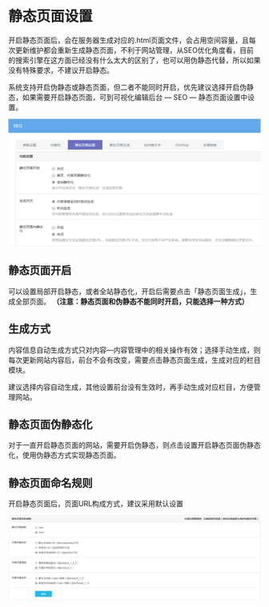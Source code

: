 # 静态页面设置

开启静态页面后，会在服务器生成对应的.html页面文件，会占用空间容量，且每次更新维护都会重新生成静态页面，不利于网站管理，从SEO优化角度看，目前的搜索引擎在这方面已经没有什么太大的区别了，也可以用伪静态代替，所以如果没有特殊要求，不建议开启静态。

系统支持开启伪静态或静态页面，但二者不能同时开启，优先建议选择开启伪静态，如果需要开启静态页面，可到可视化编辑后台 — SEO — 静态页面设置中设置。

![图片关键词](assets/1550047187383233.png)

## **静态页面开启**

可以设置局部开启静态，或者全站静态化，开启后需要点击「静态页面生成」，生成全部页面。
**（注意：静态页面和伪静态不能同时开启，只能选择一种方式）**

## **生成方式**

内容信息自动生成方式只对内容—内容管理中的相关操作有效；选择手动生成，则每次更新网站内容后，前台不会有改变，需要点击静态页面生成，生成对应的栏目模块。

建议选择内容自动生成，其他设置前台没有生效时，再手动生成对应栏目，方便管理网站。

## **静态页面伪静态化**

对于一直开启静态页面的网站，需要开启伪静态，则点击设置开启静态页面伪静态化，使用伪静态方式实现静态页面。

## **静态页面命名规则**

开启静态页面后，页面URL构成方式，建议采用默认设置

![图片关键词](assets/1550047198396424.png)

 